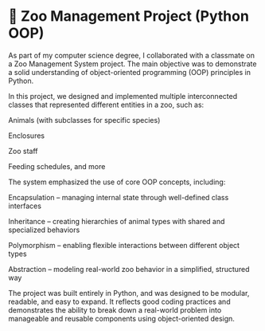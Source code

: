 # 🐾 Zoo Management Project (Python OOP)
As part of my computer science degree, I collaborated with a classmate on a Zoo Management System project. The main objective was to demonstrate a solid understanding of object-oriented programming (OOP) principles in Python.

In this project, we designed and implemented multiple interconnected classes that represented different entities in a zoo, such as:

Animals (with subclasses for specific species)

Enclosures

Zoo staff

Feeding schedules, and more

The system emphasized the use of core OOP concepts, including:

Encapsulation – managing internal state through well-defined class interfaces

Inheritance – creating hierarchies of animal types with shared and specialized behaviors

Polymorphism – enabling flexible interactions between different object types

Abstraction – modeling real-world zoo behavior in a simplified, structured way

The project was built entirely in Python, and was designed to be modular, readable, and easy to expand. It reflects good coding practices and demonstrates the ability to break down a real-world problem into manageable and reusable components using object-oriented design.
